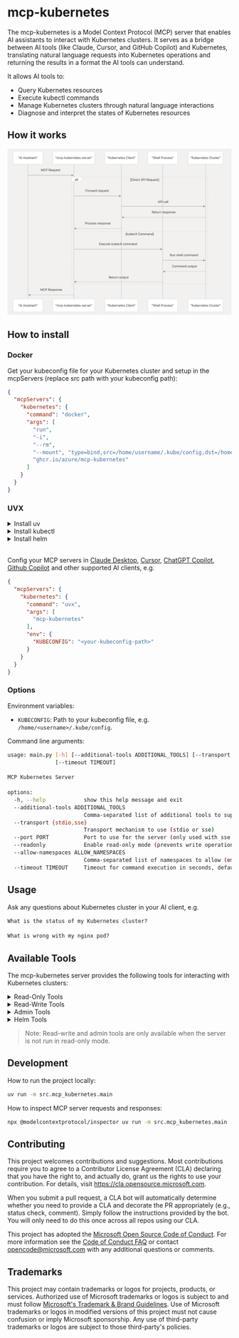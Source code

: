 # mcp-kubernetes

The mcp-kubernetes is a Model Context Protocol (MCP) server that enables AI assistants to interact with Kubernetes clusters. It serves as a bridge between AI tools (like Claude, Cursor, and GitHub Copilot) and Kubernetes, translating natural language requests into Kubernetes operations and returning the results in a format the AI tools can understand.

It allows AI tools to:

- Query Kubernetes resources
- Execute kubectl commands
- Manage Kubernetes clusters through natural language interactions
- Diagnose and interpret the states of Kubernetes resources

## How it works

![](assets/mcp-kubernetes-server.png)

## How to install

### Docker

Get your kubeconfig file for your Kubernetes cluster and setup in the mcpServers (replace src path with your kubeconfig path):

```json
{
  "mcpServers": {
    "kubernetes": {
      "command": "docker",
      "args": [
        "run",
        "-i",
        "--rm",
        "--mount", "type=bind,src=/home/username/.kube/config,dst=/home/mcp/.kube/config",
        "ghcr.io/azure/mcp-kubernetes"
      ]
    }
  }
}
```

### UVX

<details>

<summary>Install uv</summary>

Install [uv](https://docs.astral.sh/uv/getting-started/installation/#installation-methods) if it's not installed yet and add it to your PATH, e.g. using curl:

```bash
# For Linux and MacOS
curl -LsSf https://astral.sh/uv/install.sh | sh
```

</details>

<details>

<summary>Install kubectl</summary>

Install [kubectl](https://kubernetes.io/docs/tasks/tools/) if it's not installed yet and add it to your PATH, e.g.

```bash
# For Linux
curl -LO "https://dl.k8s.io/release/$(curl -L -s https://dl.k8s.io/release/stable.txt)/bin/linux/amd64/kubectl"

# For MacOS
curl -LO "https://dl.k8s.io/release/$(curl -L -s https://dl.k8s.io/release/stable.txt)/bin/darwin/arm64/kubectl"
```

</details>

<details>
<summary>Install helm</summary>

Install [helm](https://helm.sh/docs/intro/install/) if it's not installed yet and add it to your PATH, e.g.

```bash
curl -sSL https://raw.githubusercontent.com/helm/helm/main/scripts/get-helm-3 | bash
```

</details>

<br/>

Config your MCP servers in [Claude Desktop](https://claude.ai/download), [Cursor](https://www.cursor.com/), [ChatGPT Copilot](https://marketplace.visualstudio.com/items?itemName=feiskyer.chatgpt-copilot), [Github Copilot](https://github.com/features/copilot) and other supported AI clients, e.g.

```json
{
  "mcpServers": {
    "kubernetes": {
      "command": "uvx",
      "args": [
        "mcp-kubernetes"
      ],
      "env": {
        "KUBECONFIG": "<your-kubeconfig-path>"
      }
    }
  }
}
```

### Options

Environment variables:

- `KUBECONFIG`: Path to your kubeconfig file, e.g. `/home/<username>/.kube/config`.

Command line arguments:

```sh
usage: main.py [-h] [--additional-tools ADDITIONAL_TOOLS] [--transport {stdio,sse}] [--port PORT] [--readonly] [--allow-namespaces ALLOW_NAMESPACES]
               [--timeout TIMEOUT]

MCP Kubernetes Server

options:
  -h, --help            show this help message and exit
  --additional-tools ADDITIONAL_TOOLS
                        Comma-separated list of additional tools to support (kubectl is always enabled). Available: helm,cilium
  --transport {stdio,sse}
                        Transport mechanism to use (stdio or sse)
  --port PORT           Port to use for the server (only used with sse transport)
  --readonly            Enable read-only mode (prevents write operations)
  --allow-namespaces ALLOW_NAMESPACES
                        Comma-separated list of namespaces to allow (empty means all allowed)
  --timeout TIMEOUT     Timeout for command execution in seconds, default is 60s
```

## Usage

Ask any questions about Kubernetes cluster in your AI client, e.g.

```txt
What is the status of my Kubernetes cluster?

What is wrong with my nginx pod?
```

## Available Tools

The mcp-kubernetes server provides the following tools for interacting with Kubernetes clusters:

<details>

<summary> Read-Only Tools </summary>

#### Read-Only Tools

- `kubectl_get`: Get Kubernetes resources
- `kubectl_describe`: Show detailed information about Kubernetes resources
- `kubectl_explain`: Get documentation for Kubernetes resources
- `kubectl_logs`: Print logs from containers in pods
- `kubectl_api_resources`: List available API resources
- `kubectl_api_versions`: List available API versions
- `kubectl_diff`: Show differences between current state and applied changes
- `kubectl_cluster_info`: Display cluster information
- `kubectl_top`: Display resource usage (CPU/Memory)
- `kubectl_events`: List events in the cluster
- `kubectl_auth`: Inspect authorization settings

</details>

<details>

<summary> Read-Write Tools </summary>

#### Read-Write Tools

- `kubectl_create`: Create Kubernetes resources
- `kubectl_delete`: Delete Kubernetes resources
- `kubectl_apply`: Apply configurations to resources
- `kubectl_expose`: Expose a resource as a new Kubernetes service
- `kubectl_run`: Run a particular image in the cluster
- `kubectl_set`: Set specific features on objects
- `kubectl_rollout`: Manage rollouts of deployments
- `kubectl_scale`: Scale deployments, statefulsets, and replicasets
- `kubectl_autoscale`: Auto-scale deployments, statefulsets, and replicasets
- `kubectl_label`: Update labels on resources
- `kubectl_annotate`: Update annotations on resources
- `kubectl_patch`: Update fields of resources using strategic merge patch
- `kubectl_replace`: Replace existing resources
- `kubectl_cp`: Copy files between containers and local filesystems
- `kubectl_exec`: Execute commands in containers

</details>

<details>

<summary> Admin Tools </summary>

#### Admin Tools

- `kubectl_cordon`: Mark node as unschedulable
- `kubectl_uncordon`: Mark node as schedulable
- `kubectl_drain`: Drain node for maintenance
- `kubectl_taint`: Update taints on nodes
- `kubectl_certificate`: Modify certificate resources

</details>

<details>
<summary> Helm Tools </summary>

#### Helm Tools

- **Run-helm-command**: Run helm commands and get results

</details>

> Note: Read-write and admin tools are only available when the server is not run in read-only mode.


## Development

How to run the project locally:

```sh
uv run -m src.mcp_kubernetes.main
```

How to inspect MCP server requests and responses:

```sh
npx @modelcontextprotocol/inspector uv run -m src.mcp_kubernetes.main
```

## Contributing

This project welcomes contributions and suggestions.  Most contributions require you to agree to a
Contributor License Agreement (CLA) declaring that you have the right to, and actually do, grant us
the rights to use your contribution. For details, visit https://cla.opensource.microsoft.com.

When you submit a pull request, a CLA bot will automatically determine whether you need to provide
a CLA and decorate the PR appropriately (e.g., status check, comment). Simply follow the instructions
provided by the bot. You will only need to do this once across all repos using our CLA.

This project has adopted the [Microsoft Open Source Code of Conduct](https://opensource.microsoft.com/codeofconduct/).
For more information see the [Code of Conduct FAQ](https://opensource.microsoft.com/codeofconduct/faq/) or
contact [opencode@microsoft.com](mailto:opencode@microsoft.com) with any additional questions or comments.

## Trademarks

This project may contain trademarks or logos for projects, products, or services. Authorized use of Microsoft
trademarks or logos is subject to and must follow
[Microsoft's Trademark & Brand Guidelines](https://www.microsoft.com/en-us/legal/intellectualproperty/trademarks/usage/general).
Use of Microsoft trademarks or logos in modified versions of this project must not cause confusion or imply Microsoft sponsorship.
Any use of third-party trademarks or logos are subject to those third-party's policies.
